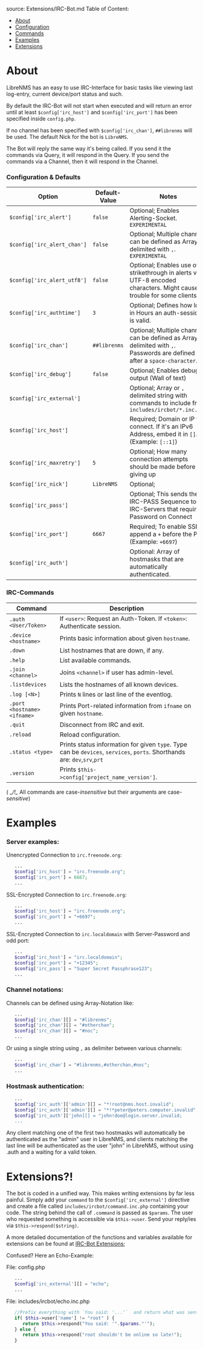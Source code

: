 source: Extensions/IRC-Bot.md
Table of Content:
-   [About](#about)
   -   [Configuration](#config)
   -   [Commands](#commands)
-   [Examples](#examples)
-   [Extensions](#extensions)


# <a name="about">About</a>

LibreNMS has an easy to use IRC-Interface for basic tasks like viewing last log-entry, current device/port status and such.

By default the IRC-Bot will not start when executed and will return an error until at least `$config['irc_host']` and `$config['irc_port']` has been specified inside `config.php`.

If no channel has been specified with `$config['irc_chan']`, `##librenms` will be used.
The default Nick for the bot is `LibreNMS`.

The Bot will reply the same way it's being called. If you send it the commands via Query, it will respond in the Query. If you send the commands via a Channel, then it will respond in the Channel.

### <a name="config">Configuration & Defaults</a>

Option | Default-Value | Notes
--- | --- | ---
`$config['irc_alert']` | `false` | Optional; Enables Alerting-Socket. `EXPERIMENTAL`
`$config['irc_alert_chan']` | `false` | Optional; Multiple channels can be defined as Array or delimited with `,`. `EXPERIMENTAL`
`$config['irc_alert_utf8']` | `false` | Optional; Enables use of strikethrough in alerts via UTF-8 encoded characters. Might cause trouble for some clients.
`$config['irc_authtime']` | `3` | Optional; Defines how long in Hours an auth-session is valid.
`$config['irc_chan']` | `##librenms` | Optional; Multiple channels can be defined as Array or delimited with `,`. Passwords are defined after a `space-character`.
`$config['irc_debug']` | `false` | Optional; Enables debug output (Wall of text)
`$config['irc_external']` |  | Optional; Array or `,` delimited string with commands to include from `includes/ircbot/*.inc.php`
`$config['irc_host']` |  | Required; Domain or IP to connect. If it's an IPv6 Address, embed it in `[]`.  (Example: `[::1]`)
`$config['irc_maxretry']` | `5` | Optional; How many connection attempts should be made before giving up
`$config['irc_nick']` | `LibreNMS` | Optional;
`$config['irc_pass']` |  | Optional; This sends the IRC-PASS Sequence to IRC-Servers that require Password on Connect
`$config['irc_port']` | `6667` | Required; To enable SSL append a `+` before the Port. (Example: `+6697`)
`$config['irc_auth']` |  | Optional: Array of hostmasks that are automatically authenticated.  

### <a name="commands">IRC-Commands</a>

Command | Description
--- | ---
`.auth <User/Token>` | If `<user>`: Request an Auth-Token. If `<token>`: Authenticate session.
`.device <hostname>` | Prints basic information about given `hostname`.
`.down` | List hostnames that are down, if any.
`.help` | List available commands.
`.join <channel>` | Joins `<channel>` if user has admin-level.
`.listdevices` | Lists the hostnames of all known devices.
`.log [<N>]` | Prints `N` lines or last line of the eventlog.
`.port <hostname> <ifname>` | Prints Port-related information from `ifname` on given `hostname`.
`.quit` | Disconnect from IRC and exit.
`.reload` | Reload configuration.
`.status <type>` | Prints status information for given `type`. Type can be `devices`, `services`, `ports`. Shorthands are: `dev`,`srv`,`prt`
`.version` | Prints `$this->config['project_name_version']`.

( __/!\__ All commands are case-_insensitive_ but their arguments are case-_sensitive_)

# <a name="examples">Examples</a>

### Server examples:

Unencrypted Connection to `irc.freenode.org`:

```php
   ...
   $config['irc_host'] = "irc.freenode.org";
   $config['irc_port'] = 6667;
   ...
```

SSL-Encrypted Connection to `irc.freenode.org`:

```php
   ...
   $config['irc_host'] = "irc.freenode.org";
   $config['irc_port'] = "+6697";
   ...
```

SSL-Encrypted Connection to `irc.localdomain` with Server-Password and odd port:

```php
   ...
   $config['irc_host'] = "irc.localdomain";
   $config['irc_port'] = "+12345";
   $config['irc_pass'] = "Super Secret Passphrase123";
   ...
```

### Channel notations:

Channels can be defined using Array-Notation like:
```php
   ...
   $config['irc_chan'][] = "#librenms";
   $config['irc_chan'][] = "#otherchan";
   $config['irc_chan'][] = "#noc";
   ...
```
Or using a single string using `,` as delimiter between various channels:
```php
   ...
   $config['irc_chan'] = "#librenms,#otherchan,#noc";
   ...
```
### Hostmask authentication:
```php
   ...
   $config['irc_auth']['admin'][] = "*!root@nms.host.invalid";
   $config['irc_auth']['admin'][] = "*!*peter@peters.computer.invalid";
   $config['irc_auth']['john][] = "john!doe@login.server.invalid;
   ...
```
Any client matching one of the first two hostmasks will automatically be authenticated as the "admin" user in LibreNMS, and clients matching the last line will be authenticated as the user "john" in LibreNMS, without using .auth and a waiting for a valid token.

# <a name="extensions">Extensions?!</a>

The bot is coded in a unified way.
This makes writing extensions by far less painful.
Simply add your `command` to the `$config['irc_external']` directive and create a file called `includes/ircbot/command.inc.php` containing your code.
The string behind the call of `.command` is passed as `$params`.
The user who requested something is accessible via `$this->user`.
Send your reply/ies via `$this->respond($string)`.

A more detailed documentation of the functions and variables available for extensions can be found at [IRC-Bot Extensions](IRC-Bot-Extensions);

Confused? Here an Echo-Example:

File: config.php
```php
   ...
   $config['irc_external'][] = "echo";
   ...
```
File: includes/ircbot/echo.inc.php
```php
   //Prefix everything with `You said: '...'`  and return what was sent.
   if( $this->user['name'] != "root" ) {
      return $this->respond("You said: '".$params."'");
   } else {
      return $this->respond("root shouldn't be online so late!");
   }
```
